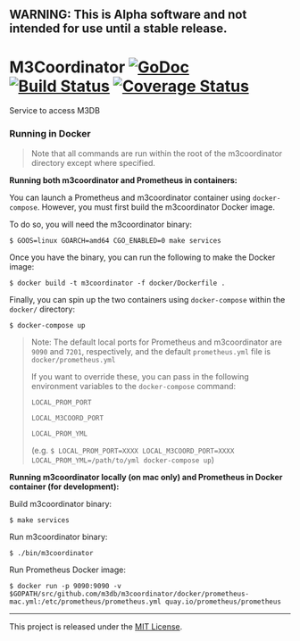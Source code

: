 ## WARNING: This is Alpha software and not intended for use until a stable release.

# M3Coordinator [![GoDoc][doc-img]][doc] [![Build Status][ci-img]][ci] [![Coverage Status][cov-img]][cov]

Service to access M3DB

### Running in Docker

> Note that all commands are run within the root of the m3coordinator directory except where specified.

**Running both m3coordinator and Prometheus in containers:**

You can launch a Prometheus and m3coordinator container using `docker-compose`. However, you must first build the m3coordinator Docker image.

To do so, you will need the m3coordinator binary:

    $ GOOS=linux GOARCH=amd64 CGO_ENABLED=0 make services

Once you have the binary, you can run the following to make the Docker image:

    $ docker build -t m3coordinator -f docker/Dockerfile .

Finally, you can spin up the two containers using `docker-compose` within the `docker/` directory:

    $ docker-compose up

> Note: The default local ports for Prometheus and m3coordinator are `9090` and `7201`, respectively, and the default `prometheus.yml` file is `docker/prometheus.yml`
>
>If you want to override these, you can pass in the following environment variables to the `docker-compose` command:
>
> `LOCAL_PROM_PORT`
>
> `LOCAL_M3COORD_PORT`
>
> `LOCAL_PROM_YML`
>
> (e.g. `$ LOCAL_PROM_PORT=XXXX LOCAL_M3COORD_PORT=XXXX LOCAL_PROM_YML=/path/to/yml docker-compose up`)

**Running m3coordinator locally (on mac only) and Prometheus in Docker container (for development):**

Build m3coordinator binary:

    $ make services

Run m3coordinator binary:

    $ ./bin/m3coordinator

Run Prometheus Docker image:

    $ docker run -p 9090:9090 -v $GOPATH/src/github.com/m3db/m3coordinator/docker/prometheus-mac.yml:/etc/prometheus/prometheus.yml quay.io/prometheus/prometheus

<hr>

This project is released under the [MIT License](LICENSE.md).

[doc-img]: https://godoc.org/github.com/m3db/m3coordinator?status.svg
[doc]: https://godoc.org/github.com/m3db/m3coordinator
[ci-img]: https://travis-ci.org/m3db/m3coordinator.svg?branch=master
[ci]: https://travis-ci.org/m3db/m3coordinator
[cov-img]: https://coveralls.io/repos/github/m3db/m3coordinator/badge.svg?branch=master&service=github
[cov]: https://coveralls.io/github/m3db/m3coordinator?branch=master
